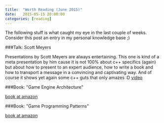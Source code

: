 ```yaml
---
title:  "Worth Reading (June 2015)"
date:   2015-05-15 20:00:00
categories: [reading]
---
```


The following stuff is what caught my eye in the last couple of weeks. Consider this post an entry in my personal knowledge base ;)

###Talk: Scott Meyers

Presentations by Scott Meyers are always entertaining. This one is kind of a meta presentation by him cause it is not 100% about c++ specifics (again) but about how to present to an expert audience, how to write a book and how to transport a message in a convincing and captivating way. And of course it shows yet again some c++ guts that only amazes :D
[video](https://www.youtube.com/watch?v=smqT9Io_bKo)

###Book: "Game Engine Architecture"

[book at amazon](http://www.amazon.com/Engine-Architecture-Second-Jason-Gregory/dp/1466560010)

###Book: "Game Programming Patterns"

[book at amazon](http://www.amazon.com/Game-Programming-Patterns-Robert-Nystrom/dp/0990582906)